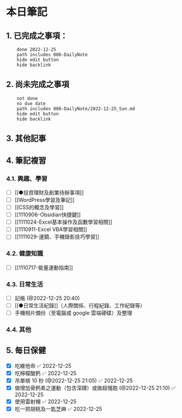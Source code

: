 # 本日筆記




## 1. 已完成之事項：
```tasks
	done 2022-12-25
	path includes 006-DailyNote
	hide edit button 
	hide backlink
```

## 2. 尚未完成之事項
```tasks
	not done
	no due date
	path includes 006-DailyNote/2022-12-25_Sun.md
	hide edit button 
	hide backlink
```

## 3. 其他記事

## 4. 筆記複習
### 4.1. 興趣、學習
- [ ] [[●投資理財及創業待辦事項]]
- [ ] [[WordPress學習及筆記]]
- [ ] [[CSS的概念及學習]]
- [ ] [[1110906-Obsidian快捷鍵]]
- [ ] [[1111024-Excel基本操作及函數學習相關]]
- [ ] [[1110911-Excel VBA學習相關]]
- [ ] [[1111029-運鏡、手機錄影技巧學習]]

### 4.2. 健康知識
- [ ] [[1110717-能量運動指南]]

### 4.3. 日常生活
- [ ] 記帳 (@2022-12-25 20:40)
- [ ] [[●日常生活紀錄]]（人際關係、行程紀錄、工作紀錄等）
- [ ] 手機相片備份（至電腦或 google 雲端硬碟）及整理

### 4.4. 其他

## 5. 每日保健
- [x] 吃維他命 ✅ 2022-12-25
- [x] 吃檸檬酸鈣 ✅ 2022-12-25
- [x] 吊單槓 10 秒 (@2022-12-25 21:05) ✅ 2022-12-25
- [x] 做增加骨鈣素之運動（包含深蹲）或做超慢跑 (@2022-12-25 21:10) ✅ 2022-12-25
- [x] 使用雷射帽 ✅ 2022-12-25
- [x] 吃一把胡桃及一匙芝麻 ✅ 2022-12-25